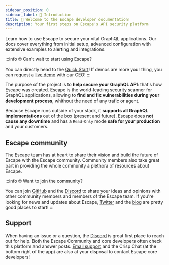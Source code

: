 ```yaml
---
sidebar_position: 0
sidebar_label: 👋 Introduction
title: 👋 Welcome to the Escape developer documentation!
description: Your first steps on Escape's API security platform
---
```


Learn how to use Escape to secure your vital GraphQL applications. Our docs cover everything from initial setup, advanced configuration with extensive examples to alerting and integrations.

:::info 🤓 Can't wait to start using Escape?

You can directly head to the [Quick Start](/getting-started/registration)! 
If demos are more your thing, you can request a [live demo](https://calendly.com/tristank/product-demo?month=2023-01) with our CEO!
:::

The purpose of the project is to **help secure your GraphQL API**: that's how Escape was created. Escape is the world-leading security scanner for GraphQL applications, allowing to **find and fix vulnerabilities during your development process**, whithout the need of any trafic or agent.

Because Escape runs outside of your stack, it **supports all GraphQL implementations** out of the box (present and future). Escape does **not cause any downtime** and has a `Read-Only` mode **safe for your production** and your customers.

## Escape community

The Escape team has at heart to share their vision and build the future of Escape with the Escape community. Community members also take great part in providing the whole community a plethora of resources about Escape.

:::info 🤓 Want to join the community?

You can join [GitHub](https://github.com/escape-technologies) and the [Discord](https://discord.escape.tech/) to share your ideas and opinions with other community members and members of the Escape team. If you're looking for news and updates about Escape, [Twitter](https://twitter.com/escapetechHQ) and the [blog](https://escape.tech/blog/) are pretty good places to start!
:::

## Support

When having an issue or a question, the [Discord](https://discord.escape.tech/) is great first place to reach out for help. Both the Escape Community and core developers often check this platform and answer posts. [Email support](mailto:support@escape.tech) and the Crisp Chat (at the bottom right of the app) are also at your disposal to contact Escape core developers!
